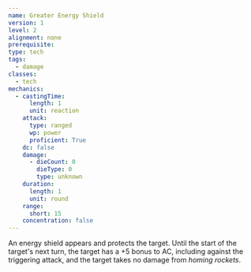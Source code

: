 ```yaml
---
name: Greater Energy Shield
version: 1
level: 2
alignment: none
prerequisite: 
type: tech
tags:
  - damage
classes:
  - tech
mechanics:
  - castingTime:
      length: 1
      unit: reaction
    attack:
      type: ranged
      wp: power
      proficient: True
    dc: false
    damage:
      - dieCount: 0
        dieType: 0
        type: unknown
    duration:
      length: 1
      unit: round
    range:
      short: 15
    concentration: false
---
```

An energy shield appears and protects the target. Until the start of the target's next turn, the target has a +5 bonus to AC, including against the triggering attack, and the target takes no damage from *homing rockets*.
    